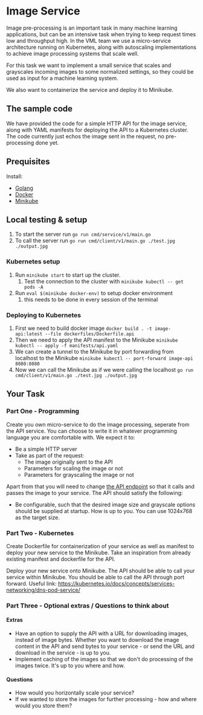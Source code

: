 # Image Service

Image pre-processing is an important task in many machine learning applications, but can be an intensive task when trying to keep request times low and throughput high. In the VML team we use a micro-service architecture running on Kubernetes, along with autoscaling implementations to achieve image processing systems that scale well.

For this task we want to implement a small service that scales and grayscales incoming images to some normalized settings, so they could be used as input for a machine learning system.

We also want to containerize the service and deploy it to Minikube.

## The sample code
We have provided the code for a simple HTTP API for the image service, along with YAML manifests for deploying the API to a Kubernetes cluster. The code currently just echos the image sent in the request, no pre-processing done yet.

## Prequisites
Install: 
- [Golang](https://go.dev/dl/)
- [Docker](https://docs.docker.com/engine/install/)
- [Minikube](https://minikube.sigs.k8s.io/docs/start)

## Local testing & setup
1. To start the server run `go run cmd/service/v1/main.go`
2. To call the server run `go run cmd/client/v1/main.go ./test.jpg ./output.jpg` 

### Kubernetes setup
1. Run `minikube start` to start up the cluster. 
   1. Test the connection to the cluster with `minikube kubectl -- get pods -A` 
2. Run `eval $(minikube docker-env)` to setup docker environment
   1. this needs to be done in every session of the terminal

### Deploying to Kubernetes
1. First we need to build docker image `docker build . -t image-api:latest --file dockerfiles/Dockerfile.api`
2. Then we need to apply the API manifest to the Minikube `minikube kubectl -- apply -f manifests/api.yaml`
3. We can create a tunnel to the Minikube by port forwarding from localhost to the Minikube `minikube kubectl -- port-forward image-api 8080:8080`
4. Now we can call the Minikube as if we were calling the localhost `go run cmd/client/v1/main.go ./test.jpg ./output.jpg` 

## Your Task

### Part One - Programming
Create you own micro-service to do the image processing, seperate from the API service. You can choose to write it in whatever programming language you are comfortable with. We expect it to:

* Be a simple HTTP server
* Take as part of the request:
    * The image originally sent to the API
    * Parameters for scaling the image or not
    * Parameters for grayscaling the image or not

Apart from that you will need to change [the API endpoint](./pkg/api/api.go) so that it calls and passes the image to your service. The API should satisfy the following:

* Be configurable, such that the desired image size and grayscale options should be supplied at startup. How is up to you. You can use 1024x768 as the target size.

### Part Two - Kubernetes
Create Dockerfile for containerization of your service as well as manifest to deploy your new service to the Minikube. Take an inspiration from already existing manifest and dockerfile for the API.

Deploy your new service onto Minikube. The API should be able to call your service within Minikube. You should be able to call the API through port forward. Useful link: https://kubernetes.io/docs/concepts/services-networking/dns-pod-service/ 

### Part Three - Optional extras / Questions to think about
#### Extras
- Have an option to supply the API with a URL for downloading images, instead of image bytes. Whether you want to download the image content in the API and send bytes to your service - or send the URL and download in the service - is up to you.
- Implement caching of the images so that we don't do processing of the images twice. It's up to you where and how.

#### Questions
- How would you horizontally scale your service? 
- If we wanted to store the images for further processing - how and where would you store them?
